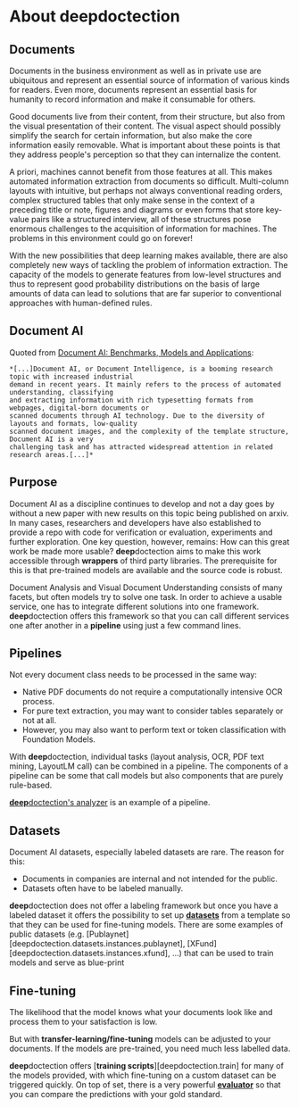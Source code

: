 # About **deep**doctection


## Documents

Documents in the business environment as well as in private use are ubiquitous and represent an essential source of
information of various kinds for readers. Even more, documents represent an essential basis for humanity to record
information and make it consumable for others.

Good documents live from their content, from their structure, but also from the visual presentation of their content.
The visual aspect should possibly simplify the search for certain information, but also make the core
information easily removable. What is important about these points is that they address people's perception so that
they can internalize the content.

A priori, machines cannot benefit from those features at all. This makes automated information extraction from documents
so difficult. Multi-column layouts with intuitive, but perhaps not always conventional reading orders, complex
structured tables that only make sense in the context of a preceding title or note, figures and diagrams or even forms
that store key-value pairs like a structured interview, all of these structures pose enormous challenges to the
acquisition of information for machines. The problems in this environment could go on forever!

With the new possibilities that deep learning makes available, there are also completely new ways of tackling the
problem of information extraction. The capacity of the models to generate features from low-level structures and thus
to represent good probability distributions on the basis of large amounts of data can lead to solutions that are far
superior to conventional approaches with human-defined rules.


## Document AI

Quoted from [Document AI: Benchmarks, Models and Applications](https://arxiv.org/abs/2111.08609):

    *[...]Document AI, or Document Intelligence, is a booming research topic with increased industrial
    demand in recent years. It mainly refers to the process of automated understanding, classifying
    and extracting information with rich typesetting formats from webpages, digital-born documents or
    scanned documents through AI technology. Due to the diversity of layouts and formats, low-quality
    scanned document images, and the complexity of the template structure, Document AI is a very
    challenging task and has attracted widespread attention in related research areas.[...]*


## Purpose

Document AI as a discipline continues to develop and not a day goes by without a new paper with new
results on this topic being published on arxiv. In many cases, researchers and developers have also established
to provide a repo with code for verification or evaluation, experiments and further exploration. One key question,
however, remains: How can this great work be made more usable? **deep**doctection aims to make this work accessible
through **wrappers** of third party libraries. The prerequisite for this is that pre-trained models are available and
the source code is robust.

Document Analysis and Visual Document Understanding consists of many facets, but often models try to solve one task. 
In order to achieve a usable service, one has to integrate different solutions into one framework. **deep**doctection 
offers this framework so that you can call different services one after another in a **pipeline** using just a few 
command lines.


## Pipelines

Not every document class needs to be processed in the same way: 

- Native PDF documents do not require a computationally intensive OCR process. 
- For pure text extraction, you may want to consider tables separately or not at all. 
- However, you may also want to perform text or token classification with Foundation Models. 

With **deep**doctection, individual tasks (layout analysis, OCR, PDF text mining, LayoutLM call) can be combined in a 
pipeline. The components of a pipeline can be some that call models but also components that are purely rule-based. 

[**deep**doctection's analyzer](./tutorials/Analyzer_Get_Started.md) is an example of a pipeline.  


## Datasets

Document AI datasets, especially labeled datasets are rare. The reason for this:

- Documents in companies are internal and not intended for the public. 
- Datasets often have to be labeled manually. 

**deep**doctection does not offer a labeling framework but once you have a labeled dataset it offers the possibility 
to set up [**datasets**](./tutorials/datasets.md) from a template so that they can be used for fine-tuning models. 
There are some examples of public datasets (e.g. [Publaynet][deepdoctection.datasets.instances.publaynet], 
[XFund][deepdoctection.datasets.instances.xfund], ...) that can be used to train models and serve as blue-print


## Fine-tuning

The likelihood that the model knows what your documents look like and process them to your satisfaction is low. 

But with **transfer-learning/fine-tuning** models can be adjusted to your documents. If the models are pre-trained, 
you need much less labelled data.

**deep**doctection offers [**training scripts**][deepdoctection.train] for many of the models provided, with which 
fine-tuning on a custom dataset can be triggered quickly. On top of set, there is a very powerful 
[**evaluator**](./tutorials/datasets_and_eval_notebook.md) so that you can compare the predictions with your gold 
standard.
